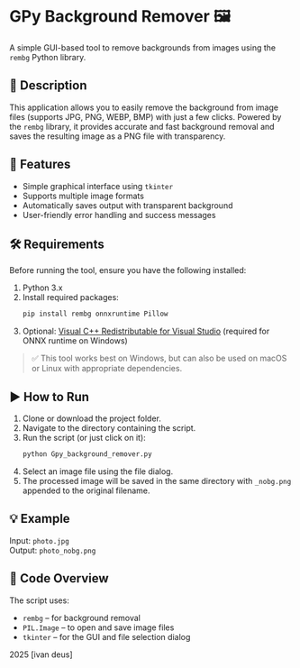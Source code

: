 # GPy Background Remover 🖼️

A simple GUI-based tool to remove backgrounds from images using the `rembg` Python library.

## 📝 Description

This application allows you to easily remove the background from image files (supports JPG, PNG, WEBP, BMP) with just a few clicks. Powered by the `rembg` library, it provides accurate and fast background removal and saves the resulting image as a PNG file with transparency.

## 📁 Features

- Simple graphical interface using `tkinter`
- Supports multiple image formats
- Automatically saves output with transparent background
- User-friendly error handling and success messages 

## 🛠 Requirements

Before running the tool, ensure you have the following installed:

1. Python 3.x
2. Install required packages:
   ```bash
   pip install rembg onnxruntime Pillow
   ```
3. Optional: [Visual C++ Redistributable for Visual Studio](https://aka.ms/vs/17/release/vc_redist.x64.exe) (required for ONNX runtime on Windows)

> ✅ This tool works best on Windows, but can also be used on macOS or Linux with appropriate dependencies.

## ▶️ How to Run

1. Clone or download the project folder.
2. Navigate to the directory containing the script.
3. Run the script (or just click on it):
   ```bash
   python Gpy_background_remover.py
   ```
4. Select an image file using the file dialog.
5. The processed image will be saved in the same directory with `_nobg.png` appended to the original filename.

## 💡 Example

Input: `photo.jpg`  
Output: `photo_nobg.png`

## 📎 Code Overview

The script uses:
- `rembg` – for background removal
- `PIL.Image` – to open and save image files
- `tkinter` – for the GUI and file selection dialog


2025 [ivan deus]
